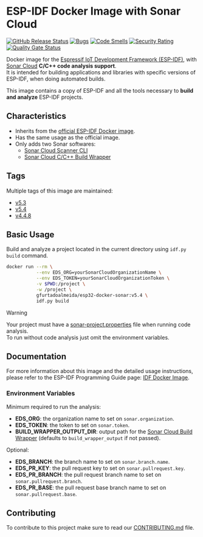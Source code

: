 # ESP-IDF Docker Image with Sonar Cloud

[![GitHub Release Status][git-bagdge-release]][git-release] [![Bugs][sonar-badge-bugs]][sonar-home] [![Code Smells][sonar-badge-smells]][sonar-home] [![Security Rating][sonar-badge-security]][sonar-home] [![Quality Gate Status][sonar-badge-quality]][sonar-home]  

Docker image for the [Espressif IoT Development Framework (ESP-IDF)][esp-idf-site], with [Sonar Cloud][sonar-site] **C/C++ code analysis support**.  
It is intended for building applications and libraries with specific versions of ESP-IDF, when doing automated builds.

This image contains a copy of ESP-IDF and all the tools necessary to **build and analyze** ESP-IDF projects.

## Characteristics

* Inherits from the [official ESP-IDF Docker image][esp-docker].
* Has the same usage as the official image.
* Only adds two Sonar softwares:
  * [Sonar Cloud Scanner CLI][sonar-doc-cli]
  * [Sonar Cloud C/C++ Build Wrapper][sonar-doc-wrapper]

## Tags

Multiple tags of this image are maintained:

* [v5.3](https://hub.docker.com/r/gfurtadoalmeida/esp32-docker-sonar/tags?page=1&name=v5.3)
* [v5.4](https://hub.docker.com/r/gfurtadoalmeida/esp32-docker-sonar/tags?page=1&name=v5.4)
* [v4.4.8](https://hub.docker.com/r/gfurtadoalmeida/esp32-docker-sonar/tags?page=1&name=v4.4.8)

## Basic Usage

Build and analyze a project located in the current directory using `idf.py build` command.  

```bash
docker run --rm \
           --env EDS_ORG=yourSonarCloudOrganizationName \
           --env EDS_TOKEN=yourSonarCloudOrganizationToken \
           -v $PWD:/project \
           -w /project \
           gfurtadoalmeida/esp32-docker-sonar:v5.4 \
           idf.py build
```

> [!WARNING]
> Your project must have a [sonar-project.properties][sonar-doc-analysis] file when running code analysis.  
> To run without code analysis just omit the environment variables.

## Documentation

For more information about this image and the detailed usage instructions, please refer to the ESP-IDF Programming  Guide page: [IDF Docker Image⁠][esp-doc-docker].

### Environment Variables

Minimum required to run the analysis:

* **EDS_ORG**: the organization name to set on `sonar.organization`.
* **EDS_TOKEN**: the token to set on `sonar.token`.
* **BUILD_WRAPPER_OUTPUT_DIR**: output path for the [Sonar Cloud Build Wrapper][sonar-doc-wrapper] (defaults to `build_wrapper_output` if not passed).

Optional:

* **EDS_BRANCH**: the branch name to set on `sonar.branch.name`.
* **EDS_PR_KEY**: the pull request key to set on `sonar.pullrequest.key`.
* **EDS_PR_BRANCH**: the pull request branch name to set on `sonar.pullrequest.branch`.
* **EDS_PR_BASE**: the pull request base branch name to set on `sonar.pullrequest.base`.

## Contributing

To contribute to this project make sure to read our [CONTRIBUTING.md](/docs/CONTRIBUTING.md) file.

[esp-doc-docker]: https://docs.espressif.com/projects/esp-idf/en/latest/esp32/api-guides/tools/idf-docker-image.html
[esp-docker]: https://hub.docker.com/r/espressif/idf
[esp-idf-site]: https://docs.espressif.com/projects/esp-idf/en/latest/esp32/index.html
[git-bagdge-release]: https://github.com/gfurtadoalmeida/esp32-docker-sonar/actions/workflows/release.yml/badge.svg
[git-release]: https://github.com/gfurtadoalmeida/esp32-docker-sonar/releases
[sonar-badge-bugs]: https://sonarcloud.io/api/project_badges/measure?project=esp32_docker_sonar&metric=bugs
[sonar-badge-quality]: https://sonarcloud.io/api/project_badges/measure?project=esp32_docker_sonar&metric=alert_status
[sonar-badge-security]: https://sonarcloud.io/api/project_badges/measure?project=esp32_docker_sonar&metric=security_rating
[sonar-badge-smells]: https://sonarcloud.io/api/project_badges/measure?project=esp32_docker_sonar&metric=code_smells
[sonar-doc-cli]: https://docs.sonarcloud.io/advanced-setup/ci-based-analysis/sonarscanner-cli/
[sonar-doc-wrapper]: https://docs.sonarsource.com/sonarqube/latest/analyzing-source-code/languages/c-family/#using-build-wrapper
[sonar-doc-analysis]: https://docs.sonarcloud.io/advanced-setup/analysis-parameters/
[sonar-home]: https://sonarcloud.io/project/overview?id=esp32_docker_sonar
[sonar-site]: https://www.sonarsource.com/products/sonarcloud/